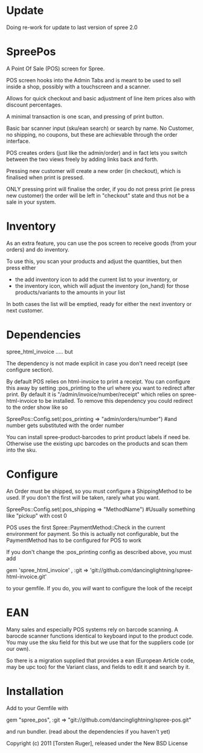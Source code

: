Update
========

Doing re-work for update to last version of spree 2.0

SpreePos
===============

A Point Of Sale (POS) screen for Spree.

POS screen hooks into the Admin Tabs and is meant to be used to sell inside a shop, possibly with a touchscreen and a scanner.

Allows for quick checkout and basic adjustment of line item prices also with discount percentages.

A minimal transaction is one scan, and pressing of print button.

Basic bar scanner input (sku/ean search) or search by name. No Customer, no shipping, no coupons, but these are achievable through the order interface.

POS creates orders (just like the admin/order) and in fact lets you switch between the two views freely by adding links back and forth.

Pressing new customer will create a new order (in checkout), which is finalised when print is pressed.

ONLY pressing print will finalise the order, if you do not press print (ie press new customer) the order will be left in "checkout" state and thus not be a sale in your system.

Inventory
=========

As an extra feature, you can use the pos screen to receive goods (from your orders) and do inventory.

To use this, you scan your products and adjust the quantities, but then press either 

- the add inventory icon to add the current list to your inventory, or 
- the inventory icon, which will adjust the inventory (on_hand) for those products/variants to the amounts in your list

In both cases the list will be emptied, ready for either the next inventory or next customer.

Dependencies
============

spree_html_invoice ..... but

The dependency is not made explicit in case you don't need receipt (see configure section).

By default POS relies on html-invoice to print a receipt. You can configure this away by setting :pos_printing to the url where you want to redirect after print. By default it is "/admin/invoice/number/receipt" which relies on spree-html-invoice to be installed. To remove this dependency you could redirect to the order show like so

SpreePos::Config.set(:pos_printing => "admin/orders/number") #and number gets substituted with the order number

You can install spree-product-barcodes to print product labels if need be. Otherwise use the existing upc barcodes on the products and scan them into the sku.


Configure
=========

An Order must be shipped, so you must configure a ShippingMethod to be used. If you don't the first will be
taken, rarely what you want.

SpreePos::Config.set(:pos_shipping => "MethodName") #Usually something like "pickup" with cost 0

POS uses the first Spree::PaymentMethod::Check in the current environment for payment. So this is actually not configurable, but the PaymentMethod has to be configured for POS to work

If you don't change the :pos_printing  config as described above, you must add 

gem 'spree_html_invoice' , :git => 'git://github.com/dancinglightning/spree-html-invoice.git'

to your gemfile. If you do, you _will_ want to configure the look of the receipt

EAN
====

Many sales and especially POS systems rely on barcode scanning. A barocde scanner functions identical to keyboard input  to the product code. You may use the sku field for this but we use that for the suppliers code (or our own).

So there is a migration supplied that provides a ean (European Article code, may be upc too) for the Variant class, and fields to edit it and search by it.

Installation
=======

Add to your Gemfile with 

  gem "spree_pos", :git => "git://github.com/dancinglightning/spree-pos.git"

and run bundler. (read about the dependencies if you haven't yet)


Copyright (c) 2011 [Torsten Ruger], released under the New BSD License
